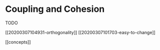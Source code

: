# Coupling and Cohesion

TODO

[[20200307104931-orthogonality]]
[[20200307101703-easy-to-change]]

[[concepts]]
